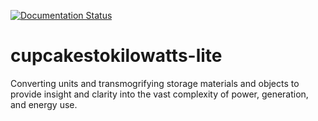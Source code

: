 [![Documentation Status](https://readthedocs.org/projects/cupcakestokilowatts-lite/badge/?version=latest)](https://cupcakestokilowatts-lite.readthedocs.io/en/latest/?badge=latest)

# cupcakestokilowatts-lite
Converting units and transmogrifying storage materials and objects to provide insight and clarity into the vast complexity of power, generation, and energy use. 

